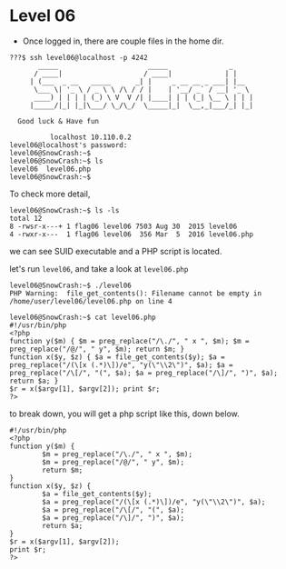 # Level 06

- Once logged in, there are couple files in the home dir.

```
???$ ssh level06@localhost -p 4242
	   _____                      _____               _
	  / ____|                    / ____|             | |
	 | (___  _ __   _____      _| |     _ __ __ _ ___| |__
	  \___ \| '_ \ / _ \ \ /\ / / |    | '__/ _` / __| '_ \
	  ____) | | | | (_) \ V  V /| |____| | | (_| \__ \ | | |
	 |_____/|_| |_|\___/ \_/\_/  \_____|_|  \__,_|___/_| |_|

  Good luck & Have fun

          localhost 10.110.0.2
level06@localhost's password:
level06@SnowCrash:~$
level06@SnowCrash:~$ ls
level06  level06.php
level06@SnowCrash:~$
```

To check more detail,

```
level06@SnowCrash:~$ ls -ls
total 12
8 -rwsr-x---+ 1 flag06 level06 7503 Aug 30  2015 level06
4 -rwxr-x---  1 flag06 level06  356 Mar  5  2016 level06.php
```
we can see SUID executable and a PHP script is located.

let's run `level06`, and take a look at `level06.php`

```
level06@SnowCrash:~$ ./level06
PHP Warning:  file_get_contents(): Filename cannot be empty in /home/user/level06/level06.php on line 4
```
```
level06@SnowCrash:~$ cat level06.php
#!/usr/bin/php
<?php
function y($m) { $m = preg_replace("/\./", " x ", $m); $m = preg_replace("/@/", " y", $m); return $m; }
function x($y, $z) { $a = file_get_contents($y); $a = preg_replace("/(\[x (.*)\])/e", "y(\"\\2\")", $a); $a = preg_replace("/\[/", "(", $a); $a = preg_replace("/\]/", ")", $a); return $a; }
$r = x($argv[1], $argv[2]); print $r;
?>
```
to break down, you will get a php script like this, down below.
```
#!/usr/bin/php
<?php
function y($m) {
        $m = preg_replace("/\./", " x ", $m);
        $m = preg_replace("/@/", " y", $m);
        return $m;
}
function x($y, $z) {
        $a = file_get_contents($y);
        $a = preg_replace("/(\[x (.*)\])/e", "y(\"\\2\")", $a);
        $a = preg_replace("/\[/", "(", $a);
        $a = preg_replace("/\]/", ")", $a);
        return $a;
}
$r = x($argv[1], $argv[2]);
print $r;
?>
```
